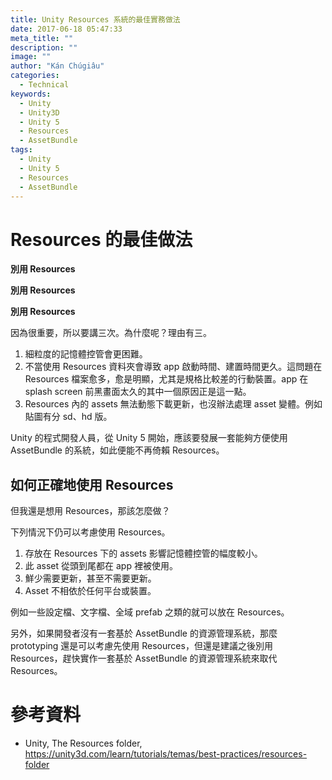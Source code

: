 ```yaml
---
title: Unity Resources 系統的最佳實務做法
date: 2017-06-18 05:47:33
meta_title: ""
description: ""
image: ""
author: "Kán Chúgiâu"
categories:
  - Technical
keywords:
  - Unity
  - Unity3D
  - Unity 5
  - Resources
  - AssetBundle
tags:
  - Unity
  - Unity 5
  - Resources
  - AssetBundle
---
```



# Resources 的最佳做法

**別用 Resources**

**別用 Resources**

**別用 Resources**

因為很重要，所以要講三次。為什麼呢？理由有三。

1. 細粒度的記憶體控管會更困難。
2. 不當使用 Resources 資料夾會導致 app 啟動時間、建置時間更久。這問題在 Resources 檔案愈多，愈是明顯，尤其是規格比較差的行動裝置。app 在 splash screen 前黑畫面太久的其中一個原因正是這一點。
3. Resources 內的 assets 無法動態下載更新，也沒辦法處理 asset 變體。例如貼圖有分 sd、hd 版。

Unity 的程式開發人員，從 Unity 5 開始，應該要發展一套能夠方便使用 AssetBundle 的系統，如此便能不再倚賴 Resources。

## 如何正確地使用 Resources

但我還是想用 Resources，那該怎麼做？

下列情況下仍可以考慮使用 Resources。

1. 存放在 Resources 下的 assets 影響記憶體控管的幅度較小。
2. 此 asset 從頭到尾都在 app 裡被使用。
3. 鮮少需要更新，甚至不需要更新。
4. Asset 不相依於任何平台或裝置。

例如一些設定檔、文字檔、全域 prefab 之類的就可以放在 Resources。

另外，如果開發者沒有一套基於 AssetBundle 的資源管理系統，那麼 prototyping 還是可以考慮先使用 Resources，但還是建議之後別用 Resources，趕快實作一套基於 AssetBundle 的資源管理系統來取代 Resources。

# 參考資料

- Unity, The Resources folder, https://unity3d.com/learn/tutorials/temas/best-practices/resources-folder
